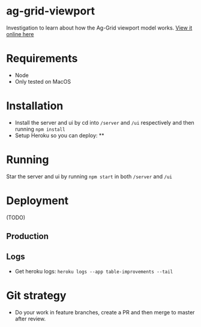 # ag-grid-viewport
Investigation to learn about how the Ag-Grid viewport model works.
[View it online here](https://table-improvements.herokuapp.com/)

# Requirements
* Node
* Only tested on MacOS

# Installation
* Install the server and ui by cd into `/server` and `/ui` respectively and then running `npm install`
* Setup Heroku so you can deploy:
** 

# Running 
Star the server and ui by running `npm start` in both `/server` and `/ui`

# Deployment
(TODO)

## Production


## Logs
* Get heroku logs: `heroku logs --app table-improvements --tail`

# Git strategy
* Do your work in feature branches, create a PR and then merge to master after review.

